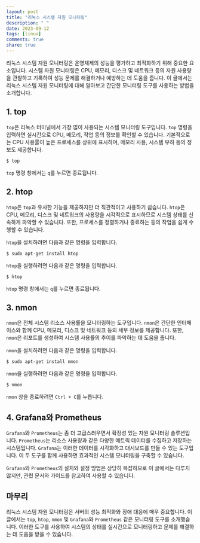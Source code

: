 ```yaml
---
layout: post
title: "리눅스 시스템 자원 모니터링"
description: " "
date: 2023-09-12
tags: [linux]
comments: true
share: true
---
```


리눅스 시스템 자원 모니터링은 운영체제의 성능을 평가하고 최적화하기 위해 중요한 요소입니다. 시스템 자원 모니터링은 CPU, 메모리, 디스크 및 네트워크 등의 자원 사용량을 관찰하고 기록하여 성능 문제를 해결하거나 예방하는 데 도움을 줍니다. 이 글에서는 리눅스 시스템 자원 모니터링에 대해 알아보고 간단한 모니터링 도구를 사용하는 방법을 소개합니다.

## 1. **top**

`top`은 리눅스 터미널에서 가장 많이 사용되는 시스템 모니터링 도구입니다. `top` 명령을 입력하면 실시간으로 CPU, 메모리, 작업 등의 정보를 확인할 수 있습니다. 기본적으로는 CPU 사용률이 높은 프로세스를 상위에 표시하며, 메모리 사용, 시스템 부하 등의 정보도 제공합니다.

```
$ top
```

`top` 명령 창에서는 `q`를 누르면 종료됩니다.

## 2. **htop**

`htop`은 `top`과 유사한 기능을 제공하지만 더 직관적이고 사용하기 쉽습니다. `htop`은 CPU, 메모리, 디스크 및 네트워크의 사용량을 시각적으로 표시하므로 시스템 상태를 신속하게 파악할 수 있습니다. 또한, 프로세스를 정렬하거나 종료하는 등의 작업을 쉽게 수행할 수 있습니다.

`htop`을 설치하려면 다음과 같은 명령을 입력합니다.

```
$ sudo apt-get install htop
```

`htop`을 실행하려면 다음과 같은 명령을 입력합니다.

```
$ htop
```

`htop` 명령 창에서는 `q`를 누르면 종료됩니다.

## 3. **nmon**

`nmon`은 전체 시스템 리소스 사용률을 모니터링하는 도구입니다. `nmon`은 간단한 인터페이스와 함께 CPU, 메모리, 디스크 및 네트워크 등의 세부 정보를 제공합니다. 또한, `nmon`은 리포트를 생성하여 시스템 사용률의 추이를 파악하는 데 도움을 줍니다.

`nmon`을 설치하려면 다음과 같은 명령을 입력합니다.

```
$ sudo apt-get install nmon
```

`nmon`을 실행하려면 다음과 같은 명령을 입력합니다.

```
$ nmon
```

`nmon` 창을 종료하려면 `Ctrl + C`를 누릅니다.

## 4. **Grafana와 Prometheus**

`Grafana`와 `Prometheus`는 좀 더 고급스러우면서 확장성 있는 자원 모니터링 솔루션입니다. `Prometheus`는 리소스 사용량과 같은 다양한 메트릭 데이터를 수집하고 저장하는 시스템입니다. `Grafana`는 이러한 데이터를 시각화하고 대시보드를 만들 수 있는 도구입니다. 이 두 도구를 함께 사용하면 효과적인 시스템 모니터링을 구축할 수 있습니다.

`Grafana`와 `Prometheus`의 설치와 설정 방법은 상당히 복잡하므로 이 글에서는 다루지 않지만, 관련 문서와 가이드를 참고하여 사용할 수 있습니다.

## **마무리**

리눅스 시스템 자원 모니터링은 서버의 성능 최적화와 장애 대응에 매우 중요합니다. 이 글에서는 `top`, `htop`, `nmon` 및 `Grafana`와 `Prometheus` 같은 모니터링 도구를 소개했습니다. 이러한 도구를 사용하여 시스템의 상태를 실시간으로 모니터링하고 문제를 해결하는 데 도움을 받을 수 있습니다.